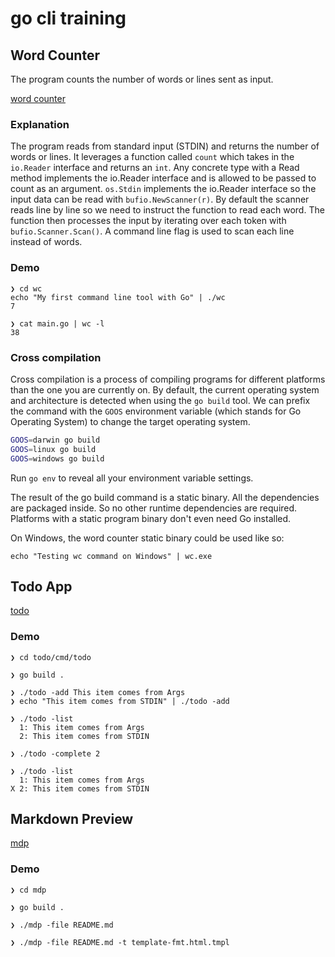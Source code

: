 # go cli training

## Word Counter

The program counts the number of words or lines sent as input.

[word counter](https://github.com/ivorscott/go-cli-training/tree/master/wc)

### Explanation

The program reads from standard input (STDIN) and returns the number of words or lines. It leverages a function called `count` which takes in the `io.Reader` interface and returns an `int`. Any concrete type with a Read method implements the io.Reader interface and is allowed to be passed to count as an argument. `os.Stdin` implements the io.Reader interface so the input data can be read with `bufio.NewScanner(r)`. By default the scanner reads line by line so we need to instruct the function to read each word. The function then processes the input by iterating over each token with `bufio.Scanner.Scan()`. A command line flag is used to scan each line instead of words.

### Demo

```
❯ cd wc
echo "My first command line tool with Go" | ./wc
7

❯ cat main.go | wc -l
38
```

### Cross compilation

Cross compilation is a process of compiling programs for different platforms than the one you are currently on. By default, the current operating system and architecture is detected when using the `go build` tool. We can prefix the command with the `GOOS` environment variable (which stands for Go Operating System) to change the target operating system.

```bash
GOOS=darwin go build
GOOS=linux go build
GOOS=windows go build
```

Run `go env` to reveal all your environment variable settings.

The result of the go build command is a static binary. All the dependencies are packaged inside. So no other runtime dependencies are required. Platforms with a static program binary don't even need Go installed.

On Windows, the word counter static binary could be used like so:

`echo "Testing wc command on Windows" | wc.exe`

## Todo App

[todo](https://github.com/ivorscott/go-cli-training/tree/master/todo)

### Demo

```
❯ cd todo/cmd/todo

❯ go build .

❯ ./todo -add This item comes from Args
❯ echo "This item comes from STDIN" | ./todo -add

❯ ./todo -list
  1: This item comes from Args
  2: This item comes from STDIN

❯ ./todo -complete 2

❯ ./todo -list
  1: This item comes from Args
X 2: This item comes from STDIN
```

## Markdown Preview

[mdp](https://github.com/ivorscott/go-cli-training/tree/master/mdp)

### Demo

```
❯ cd mdp

❯ go build .

❯ ./mdp -file README.md

❯ ./mdp -file README.md -t template-fmt.html.tmpl
```
